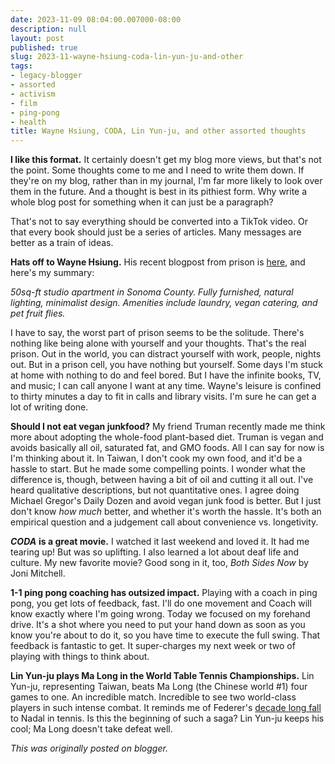 ```yaml
---
date: 2023-11-09 08:04:00.007000-08:00
description: null
layout: post
published: true
slug: 2023-11-wayne-hsiung-coda-lin-yun-ju-and-other
tags:
- legacy-blogger
- assorted
- activism
- film
- ping-pong
- health
title: Wayne Hsiung, CODA, Lin Yun-ju, and other assorted thoughts
---
```



**I like this format.** It certainly doesn't get my blog more views, but that's not the point. Some thoughts come to me and I need to write them down. If they're on my blog, rather than in my journal, I'm far more likely to look over them in the future. And a thought is best in its pithiest form. Why write a whole blog post for something when it can just be a paragraph?

That's not to say everything should be converted into a TikTok video. Or that every book should just be a series of articles. Many messages are better as a train of ideas.

**Hats off to Wayne Hsiung.** His recent blogpost from prison is [here](https://blog.simpleheart.org/p/the-transformative-power-of-suffering), and here's my summary:

*50sq-ft studio apartment in Sonoma County. Fully furnished, natural lighting, minimalist design. Amenities include laundry, vegan catering, and pet fruit flies.*

I have to say, the worst part of prison seems to be the solitude. There's nothing like being alone with yourself and your thoughts. That's the real prison. Out in the world, you can distract yourself with work, people, nights out. But in a prison cell, you have nothing but yourself. Some days I'm stuck at home with nothing to do and feel bored. But I have the infinite books, TV, and music; I can call anyone I want at any time. Wayne's leisure is confined to thirty minutes a day to fit in calls and library visits. I'm sure he can get a lot of writing done.

**Should I not eat vegan junkfood?** My friend Truman recently made me think more about adopting the whole-food plant-based diet. Truman is vegan and avoids basically all oil, saturated fat, and GMO foods. All I can say for now is I'm thinking about it. In Taiwan, I don't cook my own food, and it'd be a hassle to start. But he made some compelling points. I wonder what the difference is, though, between having a bit of oil and cutting it all out. I've heard qualitative descriptions, but not quantitative ones. I agree doing Michael Gregor's Daily Dozen and avoid vegan junk food is better. But I just don't know *how much* better, and whether it's worth the hassle. It's both an empirical question and a judgement call about convenience vs. longetivity.

***CODA*** **is a great movie.** I watched it last weekend and loved it. It had me tearing up! But was so uplifting. I also learned a lot about deaf life and culture. My new favorite movie? Good song in it, too, *Both Sides Now* by Joni Mitchell.

**1-1 ping pong coaching has outsized impact.** Playing with a coach in ping pong, you get lots of feedback, fast. I'll do one movement and Coach will know exactly where I'm going wrong. Today we focused on my forehand drive. It's a shot where you need to put your hand down as soon as you know you're about to do it, so you have time to execute the full swing. That feedback is fantastic to get. It super-charges my next week or two of playing with things to think about.   


**Lin Yun-ju plays Ma Long in the World Table Tennis Championships.** Lin Yun-ju, representing Taiwan, beats Ma Long (the Chinese world #1) four games to one. An incredible match. Incredible to see two world-class players in such intense combat. It reminds me of Federer's [decade long fall](https://en.wikipedia.org/wiki/Federer%E2%80%93Nadal_rivalry) to Nadal in tennis. Is this the beginning of such a saga? Lin Yun-ju keeps his cool; Ma Long doesn't take defeat well.  

*This was originally posted on blogger.*
